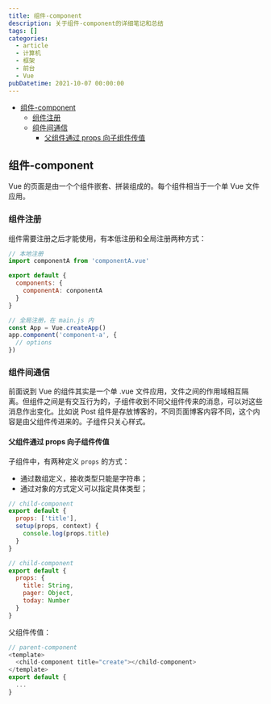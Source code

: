 ```yaml
---
title: 组件-component
description: 关于组件-component的详细笔记和总结
tags: []
categories:
  - article
  - 计算机
  - 框架
  - 前台
  - Vue
pubDatetime: 2021-10-07 00:00:00
---
```


- [组件-component](#组件-component)
  - [组件注册](#组件注册)
  - [组件间通信](#组件间通信)
    - [父组件通过 props 向子组件传值](#父组件通过-props-向子组件传值)

## 组件-component

Vue 的页面是由一个个组件嵌套、拼装组成的。每个组件相当于一个单 Vue 文件应用。

### 组件注册

组件需要注册之后才能使用，有本低注册和全局注册两种方式：

```JavaScript
// 本地注册
import componentA from 'componentA.vue'

export default {
  components: {
    componentA: conponentA
  }
}

// 全局注册，在 main.js 内
const App = Vue.createApp()
app.component('component-a', {
  // options
})
```

### 组件间通信

前面说到 Vue 的组件其实是一个单 .vue 文件应用，文件之间的作用域相互隔离。但组件之间是有交互行为的，子组件收到不同父组件传来的消息，可以对这些消息作出变化。比如说 Post 组件是存放博客的，不同页面博客内容不同，这个内容是由父组件传进来的。子组件只关心样式。

#### 父组件通过 props 向子组件传值

子组件中，有两种定义 `props` 的方式：

- 通过数组定义，接收类型只能是字符串；
- 通过对象的方式定义可以指定具体类型；

```JavaScript
// child-component
export default {
  props: ['title'],
  setup(props, context) {
    console.log(props.title)
  }
}
```

```JavaScript
// child-component
export default {
  props: {
    title: String,
    pager: Object,
    today: Number
  }
}
```

父组件传值：

```JavaScript
// parent-component
<template>
  <child-component title="create"></child-component>
</template>
export default {
  ...
}
```
